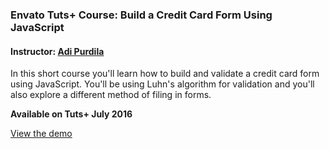 ### Envato Tuts+ Course: Build a Credit Card Form Using JavaScript
#### Instructor: [Adi Purdila](https://tutsplus.com/authors/adi-purdila)

In this short course you'll learn how to build and validate a credit card form using JavaScript. You'll be using Luhn's algorithm for validation and you'll also explore a different method of filing in forms.


**Available on Tuts+ July 2016**

[View the demo](http://tutsplus.github.io/build-a-credit-card-form-using-javascript/index.html)
